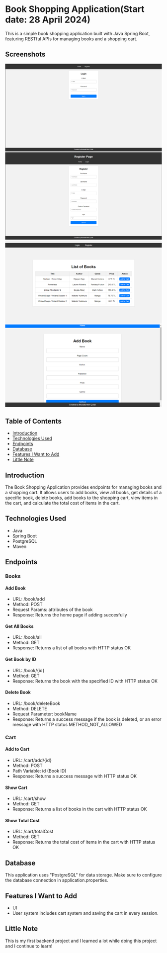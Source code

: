 # Book Shopping Application(Start date: 28 April 2024)

This is a simple book shopping application built with Java Spring Boot, featuring RESTful APIs for managing books and a shopping cart.

## Screenshots
<img src="Images/LoginImage.png">
<img src="Images/RegisterScreen.png">
<img src="Images/HomePage.png">
<img src="Images/AddBookScreen.png">

## Table of Contents
- [Introduction](#introduction)
- [Technologies Used](#technologies-used)
- [Endpoints](#endpoints)
- [Database](#database)
- [Features I Want to Add](#feautures-i-want-to-add)
- [Little Note](#little-note)

## Introduction

The Book Shopping Application provides endpoints for managing books and a shopping cart. It allows users to add books, view all books, get details of a specific book, delete books, add books to the shopping cart, view items in the cart, and calculate the total cost of items in the cart.

## Technologies Used

- Java
- Spring Boot
- PostgreSQL
- Maven

## Endpoints

### Books
#### Add Book
  - URL: /book/add
  - Method: POST
  - Request Params: attributes of the book
  - Response: Returns the home page if adding succesfully

#### Get All Books
  - URL: /book/all
  - Method: GET
  - Response: Returns a list of all books with HTTP status OK

#### Get Book by ID
  - URL: /book/{id}
  - Method: GET
  - Response: Returns the book with the specified ID with HTTP status OK

#### Delete Book
  - URL: /book/deleteBook
  - Method: DELETE
  - Request Parameter: bookName
  - Response: Returns a success message if the book is deleted, or an error message with HTTP status METHOD_NOT_ALLOWED

### Cart
#### Add to Cart
  - URL: /cart/add/{id}
  - Method: POST
  - Path Variable: id (Book ID)
  - Response: Returns a success message with HTTP status OK

#### Show Cart
  - URL: /cart/show
  - Method: GET
  - Response: Returns a list of books in the cart with HTTP status OK

#### Show Total Cost
  - URL: /cart/totalCost
  - Method: GET
  - Response: Returns the total cost of items in the cart with HTTP status OK

## Database
This application uses "PostgreSQL" for data storage. Make sure to configure the database connection in application.properties.

## Features I Want to Add
  - UI
  - User system includes cart system and saving the cart in every session.

## Little Note
This is my first backend project and I learned a lot while doing this project and I continue to learn!

